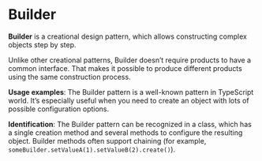 # Builder 

**Builder** is a creational design pattern, which allows constructing complex objects step by step.

Unlike other creational patterns, Builder doesn’t require products to have a common interface. That makes it possible to produce different products using the same construction process.

**Usage examples**: The Builder pattern is a well-known pattern in TypeScript world. It’s especially useful when you need to create an object with lots of possible configuration options.

**Identification**: The Builder pattern can be recognized in a class, which has a single creation method and several methods to configure the resulting object. Builder methods often support chaining (for example, `someBuilder.setValueA(1).setValueB(2).create()`).